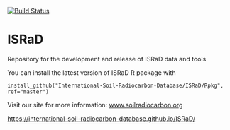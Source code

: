 [![Build Status](https://travis-ci.com/International-Soil-Radiocarbon-Database/ISRaD.svg?branch=master)](https://travis-ci.com/International-Soil-Radiocarbon-Database/ISRaD/Rpkg)

# ISRaD
Repository for the development and release of ISRaD data and tools

You can install the latest version of ISRaD R package with

```
install_github("International-Soil-Radiocarbon-Database/ISRaD/Rpkg", ref="master")
```

Visit our site for more information: www.soilradiocarbon.org

https://international-soil-radiocarbon-database.github.io/ISRaD/
